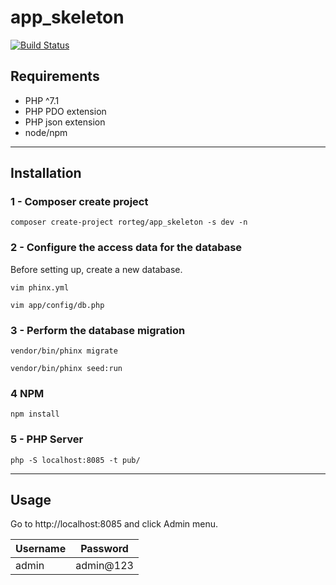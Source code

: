# app_skeleton
[![Build Status](https://travis-ci.org/rorteg/app_skeleton.svg?branch=master)](https://travis-ci.org/rorteg/app_skeleton)

## Requirements
* PHP ^7.1
* PHP PDO extension
* PHP json extension
* node/npm

------

## Installation

### 1 - Composer create project

```
composer create-project rorteg/app_skeleton -s dev -n
```

### 2 - Configure the access data for the database

Before setting up, create a new database.

```
vim phinx.yml
```

```
vim app/config/db.php
```

### 3 - Perform the database migration

```
vendor/bin/phinx migrate
```
```
vendor/bin/phinx seed:run
```

### 4 NPM

```
npm install
```


### 5 - PHP Server

```
php -S localhost:8085 -t pub/
```

-------

## Usage

Go to http://localhost:8085 and click Admin menu.

| Username | Password|
|----------|---------|
|   admin  | admin@123 |
